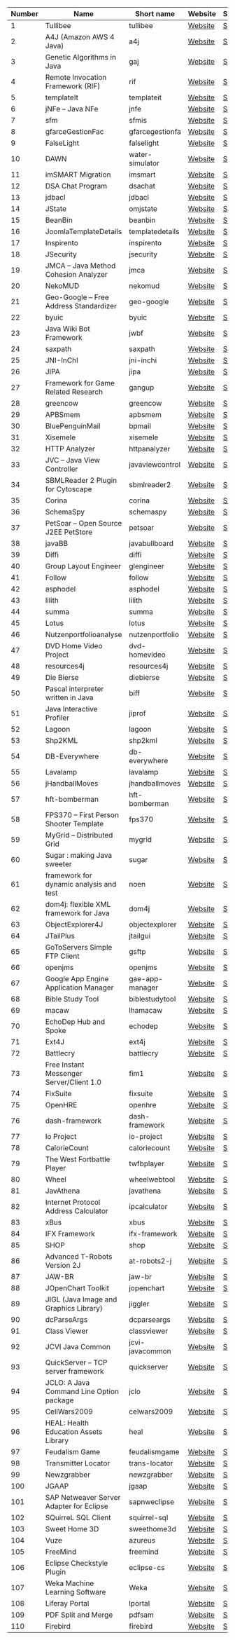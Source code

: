 |Number|Name                                    |Short name     |Website                                                                                   |Source                                                                                     |Package name      |
|------|----------------------------------------|---------------|------------------------------------------------------------------------------------------|-------------------------------------------------------------------------------------------|------------------|
|1     |Tullibee                                |tullibee       |[Website](http://tullibee.sourceforge.net/)                                               |[Source](https://tullibee.svn.sourceforge.net/svnroot/tullibee)                            |tullibee_1        |
|2     |A4J (Amazon AWS 4 Java)                 |a4j            |[Website](http://a4j.sourceforge.net/)                                                    |[Source](pserver:anonymous@a4j.cvs.sourceforge.net:/cvsroot/a4j)                           |a4j_2             |
|3     |Genetic Algorithms in Java              |gaj            |[Website](http://gaj.sourceforge.net/)                                                    |[Source](https://gaj.svn.sourceforge.net/svnroot/gaj)                                      |gaj_3             |
|4     |Remote Invocation Framework (RIF)       |rif            |[Website](http://www.densebrain.com/rif/index.html)                                       |[Source](pserver:anonymous@rif.cvs.sourceforge.net:/cvsroot/rif)                           |rif_4             |
|5     |templateIt                              |templateit     |[Website](http://templateit.sourceforge.net/)                                             |[Source](https://templateit.svn.sourceforge.net/svnroot/templateit)                        |templateit_5      |
|6     |jNFe – Java NFe                         |jnfe           |[Website](http://jnfe.sourceforge.net/)                                                   |[Source](git://jnfe.git.sourceforge.net/gitroot/jnfe/jnfe)                                 |jnfe_6            |
|7     |sfm                                     |sfmis          |[Website](http://sfmis.sourceforge.net/)                                                  |[Source](pserver:anonymous@sfmis.cvs.sourceforge.net:/cvsroot/sfmis)                       |sfmis_7           |
|8     |gfarceGestionFac                        |gfarcegestionfa|[Website](http://gfarcegestionfa.sourceforge.net/)                                        |[Source](https://gfarcegestionfa.svn.sourceforge.net/svnroot/gfarcegestionfa)              |gfarcegestionfa_8 |
|9     |FalseLight                              |falselight     |[Website](http://falselight.sourceforge.net/)                                             |[Source](pserver:anonymous@falselight.cvs.sourceforge.net:/cvsroot/falselight)             |falselight_9      |
|10    |DAWN                                    |water-simulator|[Website](http://water-simulator.sourceforge.net/)                                        |[Source](pserver:anonymous@water-simulator.cvs.sourceforge.net:/cvsroot/water-simulator)   |water-simulator_10|
|11    |imSMART Migration                       |imsmart        |[Website](http://imsmart.sourceforge.net/)                                                |[Source](https://imsmart.svn.sourceforge.net/svnroot/imsmart)                              |imsmart_11        |
|12    |DSA Chat Program                        |dsachat        |[Website](http://dsachat.sourceforge.net/)                                                |[Source](pserver:anonymous@dsachat.cvs.sourceforge.net:/cvsroot/dsachat)                   |dsachat_12        |
|13    |jdbacl                                  |jdbacl         |[Website](http://jdbacl.sourceforge.net/)                                                 |[Source](https://jdbacl.svn.sourceforge.net/svnroot/jdbacl)                                |jdbacl_13         |
|14    |JState                                  |omjstate       |[Website](http://omjstate.sourceforge.net/)                                               |[Source](http://omjstate.hg.sourceforge.net:8000/hgroot/omjstate/omjstate)                 |omjstate_14       |
|15    |BeanBin                                 |beanbin        |[Website](http://beanbin.sourceforge.net/)                                                |[Source](pserver:anonymous@beanbin.cvs.sourceforge.net:/cvsroot/beanbin)                   |beanbin_15        |
|16    |JoomlaTemplateDetails                   |templatedetails|[Website](http://templatedetails.sourceforge.net/)                                        |[Source](git://templatedetails.git.sourceforge.net/gitroot/templatedetails/templatedetails)|templatedetails_16|
|17    |Inspirento                              |inspirento     |[Website](http://inspirento.sourceforge.net/)                                             |[Source](pserver:anonymous@inspirento.cvs.sourceforge.net:/cvsroot/inspirento)             |inspirento_17     |
|18    |JSecurity                               |jsecurity      |[Website](http://www.jsecurity.org/)                                                      |[Source](https://jsecurity.svn.sourceforge.net/svnroot/jsecurity)                          |jsecurity_18      |
|19    |JMCA – Java Method Cohesion Analyzer    |jmca           |[Website](http://jmca.sourceforge.net/)                                                   |[Source](pserver:anonymous@jmca.cvs.sourceforge.net:/cvsroot/jmca)                         |jmca_19           |
|20    |NekoMUD                                 |nekomud        |[Website](http://nekomud.sourceforge.net/)                                                |[Source](https://nekomud.svn.sourceforge.net/svnroot/nekomud)                              |nekomud_20        |
|21    |Geo-Google – Free Address Standardizer  |geo-google     |[Website](http://geo-google.sourceforge.net/)                                             |[Source](https://geo-google.svn.sourceforge.net/svnroot/geo-google)                        |geo-google_21     |
|22    |byuic                                   |byuic          |[Website](http://wiki.brilaps.com/wikka.php?wakka=byuic)                                  |[Source](https://byuic.svn.sourceforge.net/svnroot/byuic)                                  |byuic_22          |
|23    |Java Wiki Bot Framework                 |jwbf           |[Website](http://jwbf.sourceforge.net/)                                                   |[Source](https://jwbf.svn.sourceforge.net/svnroot/jwbf)                                    |jwbf_23           |
|24    |saxpath                                 |saxpath        |[Website](http://saxpath.org/)                                                            |[Source](pserver:anonymous@saxpath.cvs.sourceforge.net:/cvsroot/saxpath)                   |saxpath_24        |
|25    |JNI-InChI                               |jni-inchi      |[Website](http://jni-inchi.sourceforge.net/)                                              |[Source](https://jni-inchi.svn.sourceforge.net/svnroot/jni-inchi)                          |jni-inchi_25      |
|26    |JIPA                                    |jipa           |[Website](http://jipa.sourceforge.net/)                                                   |[Source](https://jipa.svn.sourceforge.net/svnroot/jipa)                                    |jipa_26           |
|27    |Framework for Game Related Research     |gangup         |[Website](http://www.nada.kth.se/projects/prom04/gangup/)                                 |[Source](pserver:anonymous@gangup.cvs.sourceforge.net:/cvsroot/gangup)                     |gangup_27         |
|28    |greencow                                |greencow       |[Website](http://greencow.sourceforge.net/)                                               |[Source](https://greencow.svn.sourceforge.net/svnroot/greencow)                            |greencow_28       |
|29    |APBSmem                                 |apbsmem        |[Website](http://mgrabe1.bio.pitt.edu/apbsmem/)                                           |[Source](https://apbsmem.svn.sourceforge.net/svnroot/apbsmem)                              |apbsmem_29        |
|30    |BluePenguinMail                         |bpmail         |[Website](http://bpmail.sourceforge.net/)                                                 |[Source](pserver:anonymous@bpmail.cvs.sourceforge.net:/cvsroot/bpmail)                     |bpmail_30         |
|31    |Xisemele                                |xisemele       |[Website](http://xisemele.sourceforge.net/)                                               |[Source](https://xisemele.svn.sourceforge.net/svnroot/xisemele)                            |xisemele_31       |
|32    |HTTP Analyzer                           |httpanalyzer   |[Website](http://httpanalyzer.sourceforge.net/)                                           |[Source](https://httpanalyzer.svn.sourceforge.net/svnroot/httpanalyzer)                    |httpanalyzer_32   |
|33    |JVC – Java View Controller              |javaviewcontrol|[Website](http://javaviewcontrol.sourceforge.net/)                                        |[Source](https://javaviewcontrol.svn.sourceforge.net/svnroot/javaviewcontrol)              |javaviewcontrol_33|
|34    |SBMLReader 2 Plugin for Cytoscape       |sbmlreader2    |[Website](http://www.charite.de/sysbio/people/koenig/software/sbmlreader2/help/index.html)|[Source](https://sbmlreader2.svn.sourceforge.net/svnroot/sbmlreader2)                      |sbmlreader2_34    |
|35    |Corina                                  |corina         |[Website](http://dendro.cornell.edu/corina/)                                              |[Source](pserver:anonymous@corina.cvs.sourceforge.net:/cvsroot/corina)                     |corina_35         |
|36    |SchemaSpy                               |schemaspy      |[Website](http://schemaspy.sourceforge.net/)                                              |[Source](https://schemaspy.svn.sourceforge.net/svnroot/schemaspy)                          |schemaspy_36      |
|37    |PetSoar – Open Source J2EE PetStore     |petsoar        |[Website](http://petsoar.sourceforge.net/)                                                |[Source](pserver:anonymous@petsoar.cvs.sourceforge.net:/cvsroot/petsoar)                   |petsoar_37        |
|38    |javaBB                                  |javabullboard  |[Website](http://javabullboard.sourceforge.net/)                                          |[Source](pserver:anonymous@javabullboard.cvs.sourceforge.net:/cvsroot/javabullboard)       |javabullboard_38  |
|39    |Diffi                                   |diffi          |[Website](http://diffi.sourceforge.net/)                                                  |[Source](https://diffi.svn.sourceforge.net/svnroot/diffi)                                  |diffi_39          |
|40    |Group Layout Engineer                   |glengineer     |[Website](http://glengineer.sourceforge.net/)                                             |[Source](svn://svn.code.sf.net/p/glengineer/code/)                                         |glengineer_40     |
|41    |Follow                                  |follow         |[Website](http://follow.sf.net/)                                                          |[Source](https://follow.svn.sourceforge.net/svnroot/follow)                                |follow_41         |
|42    |asphodel                                |asphodel       |[Website](http://asphodel.sourceforge.net/)                                               |[Source](https://asphodel.svn.sourceforge.net/svnroot/asphodel)                            |asphodel_42       |
|43    |lilith                                  |lilith         |[Website](http://lilith.sourceforge.net/)                                                 |[Source](https://lilith.svn.sourceforge.net/svnroot/lilith)                                |lilith_43         |
|44    |summa                                   |summa          |[Website](http://summa.sourceforge.net/)                                                  |[Source](https://summa.svn.sourceforge.net/svnroot/summa)                                  |summa_44          |
|45    |Lotus                                   |lotus          |[Website](http://lotus.sourceforge.net/)                                                  |[Source](https://lotus.svn.sourceforge.net/svnroot/lotus)                                  |lotus_45          |
|46    |Nutzenportfolioanalyse                  |nutzenportfolio|[Website](http://nutzenportfolio.sourceforge.net/)                                        |[Source](pserver:anonymous@nutzenportfolio.cvs.sourceforge.net:/cvsroot/nutzenportfolio)   |nutzenportfolio_46|
|47    |DVD Home Video Project                  |dvd-homevideo  |[Website](http://dvd-homevideo.sourceforge.net/)                                          |[Source](pserver:anonymous@dvd-homevideo.cvs.sourceforge.net:/cvsroot/dvd-homevideo)       |dvd-homevideo_47  |
|48    |resources4j                             |resources4j    |[Website](http://resources4j.sourceforge.net/)                                            |[Source](https://resources4j.svn.sourceforge.net/svnroot/resources4j)                      |resources4j_48    |
|49    |Die Bierse                              |diebierse      |[Website](http://diebierse.sourceforge.net/)                                              |[Source](https://diebierse.svn.sourceforge.net/svnroot/diebierse)                          |diebierse_49      |
|50    |Pascal interpreter written in Java      |biff           |[Website](http://biff.sourceforge.net/)                                                   |[Source](pserver:anonymous@biff.cvs.sourceforge.net:/cvsroot/biff)                         |biff_50           |
|51    |Java Interactive Profiler               |jiprof         |[Website](http://jiprof.sourceforge.net/)                                                 |[Source](pserver:anonymous@jiprof.cvs.sourceforge.net:/cvsroot/jiprof)                     |jiprof_51         |
|52    |Lagoon                                  |lagoon         |[Website](http://lagoon.sourceforge.net/)                                                 |[Source](https://lagoon.svn.sourceforge.net/svnroot/lagoon)                                |lagoon_52         |
|53    |Shp2KML                                 |shp2kml        |[Website](http://shp2kml.sourceforge.net/)                                                |[Source](pserver:anonymous@shp2kml.cvs.sourceforge.net:/cvsroot/shp2kml)                   |shp2kml_53        |
|54    |DB-Everywhere                           |db-everywhere  |[Website](http://db-everywhere.sourceforge.net/)                                          |[Source](pserver:anonymous@db-everywhere.cvs.sourceforge.net:/cvsroot/db-everywhere)       |db-everywhere_54  |
|55    |Lavalamp                                |lavalamp       |[Website](http://lavalamp.sourceforge.net/)                                               |[Source](https://lavalamp.svn.sourceforge.net/svnroot/lavalamp)                            |lavalamp_55       |
|56    |jHandballMoves                          |jhandballmoves |[Website](http://jhandballmoves.sourceforge.net/)                                         |[Source](https://jhandballmoves.svn.sourceforge.net/svnroot/jhandballmoves)                |jhandballmoves_56 |
|57    |hft-bomberman                           |hft-bomberman  |[Website](http://hft-bomberman.sourceforge.net/)                                          |[Source](https://hft-bomberman.svn.sourceforge.net/svnroot/hft-bomberman)                  |hft-bomberman_57  |
|58    |FPS370 – First Person Shooter Template  |fps370         |[Website](http://www.gamedev370.com/fps370)                                               |[Source](pserver:anonymous@fps370.cvs.sourceforge.net:/cvsroot/fps370)                     |fps370_58         |
|59    |MyGrid – Distributed Grid               |mygrid         |[Website](http://mygrid.sourceforge.net/)                                                 |[Source](pserver:anonymous@mygrid.cvs.sourceforge.net:/cvsroot/mygrid)                     |mygrid_59         |
|60    |Sugar : making Java sweeter             |sugar          |[Website](http://sugar.sourceforge.net/)                                                  |[Source](pserver:anonymous@sugar.cvs.sourceforge.net:/cvsroot/sugar)                       |sugar_60          |
|61    |framework for dynamic analysis and test |noen           |[Website](http://noen.sourceforge.net/)                                                   |[Source](https://noen.svn.sourceforge.net/svnroot/noen)                                    |noen_61           |
|62    |dom4j: flexible XML framework for Java  |dom4j          |[Website](http://dom4j.sourceforge.net/)                                                  |[Source](http://dom4j.hg.sourceforge.net:8000/hgroot/dom4j/dom4j)                          |dom4j_62          |
|63    |ObjectExplorer4J                        |objectexplorer |[Website](http://objectexplorer.sourceforge.net/)                                         |[Source](https://objectexplorer.svn.sourceforge.net/svnroot/objectexplorer)                |objectexplorer_63 |
|64    |JTailPlus                               |jtailgui       |[Website](http://www.pingtimeout.fr/p/jtailplus.html)                                     |[Source](https://jtailgui.svn.sourceforge.net/svnroot/jtailgui)                            |jtailgui_64       |
|65    |GoToServers Simple FTP Client           |gsftp          |[Website](http://www.gotoservers.com/projects.html)                                       |[Source](pserver:anonymous@gsftp.cvs.sourceforge.net:/cvsroot/gsftp)                       |gsftp_65          |
|66    |openjms                                 |openjms        |[Website](http://openjms.sourceforge.net/)                                                |[Source](pserver:anonymous@openjms.cvs.sourceforge.net:/cvsroot/openjms)                   |openjms_66        |
|67    |Google App Engine Application Manager   |gae-app-manager|[Website](http://gae-app-manager.sourceforge.net/)                                        |[Source](git://gae-app-manager.git.sourceforge.net/gitroot/gae-app-manager/gae-app-manager)|gae-app-manager_67|
|68    |Bible Study Tool                        |biblestudytool |[Website](http://biblestudytool.sourceforge.net/)                                         |[Source](pserver:anonymous@biblestudytool.cvs.sourceforge.net:/cvsroot/biblestudytool)     |biblestudytool_68 |
|69    |macaw                                   |lhamacaw       |[Website](http://lhamacaw.sourceforge.net/)                                               |[Source](https://lhamacaw.svn.sourceforge.net/svnroot/lhamacaw)                            |lhamacaw_69       |
|70    |EchoDep Hub and Spoke                   |echodep        |[Website](http://echodep.sourceforge.net/)                                                |[Source](https://echodep.svn.sourceforge.net/svnroot/echodep)                              |echodep_70        |
|71    |Ext4J                                   |ext4j          |[Website](http://ext4j.sourceforge.net/)                                                  |[Source](https://ext4j.svn.sourceforge.net/svnroot/ext4j)                                  |ext4j_71          |
|72    |Battlecry                               |battlecry      |[Website](http://battlecry.wansti.de/)                                                    |[Source](pserver:anonymous@battlecry.cvs.sourceforge.net:/cvsroot/battlecry)               |battlecry_72      |
|73    |Free Instant Messenger Server/Client 1.0|fim1           |[Website](http://fim1.sourceforge.net/)                                                   |[Source](https://fim1.svn.sourceforge.net/svnroot/fim1)                                    |fim1_73           |
|74    |FixSuite                                |fixsuite       |[Website](http://fixsuite.sourceforge.net/)                                               |[Source](https://fixsuite.svn.sourceforge.net/svnroot/fixsuite)                            |fixsuite_74       |
|75    |OpenHRE                                 |openhre        |[Website](http://www.openhre.org/)                                                        |[Source](pserver:anonymous@openhre.cvs.sourceforge.net:/cvsroot/openhre)                   |openhre_75        |
|76    |dash-framework                          |dash-framework |[Website](http://dash-framework.sourceforge.net/)                                         |[Source](pserver:anonymous@dash-framework.cvs.sourceforge.net:/cvsroot/dash-framework)     |dash-framework_76 |
|77    |Io Project                              |io-project     |[Website](http://io-project.sf.net/)                                                      |[Source](https://io-project.svn.sourceforge.net/svnroot/io-project)                        |io-project_77     |
|78    |CalorieCount                            |caloriecount   |[Website](http://caloriecount.sourceforge.net/)                                           |[Source](https://caloriecount.svn.sourceforge.net/svnroot/caloriecount)                    |caloriecount_78   |
|79    |The West Fortbattle Player              |twfbplayer     |[Website](http://twfbplayer.sourceforge.net/)                                             |[Source](https://twfbplayer.svn.sourceforge.net/svnroot/twfbplayer)                        |twfbplayer_79     |
|80    |Wheel                                   |wheelwebtool   |[Website](http://wheelwebtool.sourceforge.net/)                                           |[Source](https://wheelwebtool.svn.sourceforge.net/svnroot/wheelwebtool)                    |wheelwebtool_80   |
|81    |JavAthena                               |javathena      |[Website](http://sourceforge.net/projects/javathena/)                                     |[Source](git://javathena.git.sourceforge.net/gitroot/javathena/javathena)                  |javathena_81      |
|82    |Internet Protocol Address Calculator    |ipcalculator   |[Website](http://ipcalculator.sourceforge.net/)                                           |[Source](https://ipcalculator.svn.sourceforge.net/svnroot/ipcalculator)                    |ipcalculator_82   |
|83    |xBus                                    |xbus           |[Website](http://xbus.sourceforge.net/)                                                   |[Source](pserver:anonymous@xbus.cvs.sourceforge.net:/cvsroot/xbus)                         |xbus_83           |
|84    |IFX Framework                           |ifx-framework  |[Website](http://ifx-framework.sourceforge.net/)                                          |[Source](pserver:anonymous@ifx-framework.cvs.sourceforge.net:/cvsroot/ifx-framework)       |ifx-framework_84  |
|85    |SHOP                                    |shop           |[Website](http://www.cs.umd.edu/projects/shop/)                                           |[Source](pserver:anonymous@shop.cvs.sourceforge.net:/cvsroot/shop)                         |shop_85           |
|86    |Advanced T-Robots Version 2J            |at-robots2-j   |[Website](http://at-robots2-j.sourceforge.net/)                                           |[Source](https://at-robots2-j.svn.sourceforge.net/svnroot/at-robots2-j)                    |at-robots2-j_86   |
|87    |JAW-BR                                  |jaw-br         |[Website](http://jaw-br.sourceforge.net/)                                                 |[Source](pserver:anonymous@jaw-br.cvs.sourceforge.net:/cvsroot/jaw-br)                     |jaw-br_87         |
|88    |JOpenChart Toolkit                      |jopenchart     |[Website](http://jopenchart.sourceforge.net/)                                             |[Source](pserver:anonymous@jopenchart.cvs.sourceforge.net:/cvsroot/jopenchart)             |jopenchart_88     |
|89    |JIGL (Java Image and Graphics Library)  |jiggler        |[Website](http://jiggler.sourceforge.net/)                                                |[Source](http://jiggler.hg.sourceforge.net:8000/hgroot/jiggler/jiggler)                    |jiggler_89        |
|90    |dcParseArgs                             |dcparseargs    |[Website](http://dcparseargs.sourceforge.net/)                                            |[Source](https://dcparseargs.svn.sourceforge.net/svnroot/dcparseargs)                      |dcparseargs_90    |
|91    |Class Viewer                            |classviewer    |[Website](http://classviewer.sourceforge.net/)                                            |[Source](https://classviewer.svn.sourceforge.net/svnroot/classviewer)                      |classviewer_91    |
|92    |JCVI Java Common                        |jcvi-javacommon|[Website](http://jcvi-javacommon.sourceforge.net/)                                        |[Source](https://jcvi-javacommon.svn.sourceforge.net/svnroot/jcvi-javacommon)              |jcvi-javacommon_92|
|93    |QuickServer – TCP server framework      |quickserver    |[Website](http://www.quickserver.org/)                                                    |[Source](https://quickserver.svn.sourceforge.net/svnroot/quickserver)                      |quickserver_93    |
|94    |JCLO: A Java Command Line Option package|jclo           |[Website](http://jclo.sourceforge.net/)                                                   |[Source](pserver:anonymous@jclo.cvs.sourceforge.net:/cvsroot/jclo)                         |jclo_94           |
|95    |CellWars2009                            |celwars2009    |[Website](http://celwars2009.sourceforge.net/)                                            |[Source](https://celwars2009.svn.sourceforge.net/svnroot/celwars2009)                      |celwars2009_95    |
|96    |HEAL: Health Education Assets Library   |heal           |[Website](http://heal.sourceforge.net/)                                                   |[Source](pserver:anonymous@heal.cvs.sourceforge.net:/cvsroot/heal)                         |heal_96           |
|97    |Feudalism Game                          |feudalismgame  |[Website](http://feudalismgame.sourceforge.net/)                                          |[Source](pserver:anonymous@feudalismgame.cvs.sourceforge.net:/cvsroot/feudalismgame)       |feudalismgame_97  |
|98    |Transmitter Locator                     |trans-locator  |[Website](http://trans-locator.sourceforge.net/)                                          |[Source](pserver:anonymous@trans-locator.cvs.sourceforge.net:/cvsroot/trans-locator)       |trans-locator_98  |
|99    |Newzgrabber                             |newzgrabber    |[Website](http://newzgrabber.sourceforge.net/)                                            |[Source](pserver:anonymous@newzgrabber.cvs.sourceforge.net:/cvsroot/newzgrabber)           |newzgrabber_99    |
|100   |JGAAP                                   |jgaap          |[Website](http://jgaap.sourceforge.net/)                                                  |[Source](https://jgaap.svn.sourceforge.net/svnroot/jgaap)                                  |jgaap_100         |
|101   |SAP Netweaver Server Adapter for Eclipse|sapnweclipse   |[Website](http://sourceforge.net/projects/sapnweclipse)                                   |[Source](svn://svn.code.sf.net/p/sapnweclipse/code/)                                       |sapnweclipse_101  |
|102   |SQuirreL SQL Client                     |squirrel-sql   |[Website](http://sourceforge.net/projects/squirrel-sql)                                   |[Source](git://git.code.sf.net/p/squirrel-sql/git)                                         |squirrel-sql_102  |
|103   |Sweet Home 3D                           |sweethome3d    |[Website](http://sourceforge.net/projects/sweethome3d)                                    |[Source](pserver:anonymous@sweethome3d.cvs.sourceforge.net:/cvsroot/sweethome3d)           |sweethome3d_103   |
|104   |Vuze                                    |azureus        |[Website](http://sourceforge.net/projects/azureus)                                        |[Source](http://svn.vuze.com/public/client/trunk)                                          |azureus_104       |
|105   |FreeMind                                |freemind       |[Website](http://sourceforge.net/projects/freemind)                                       |[Source](git://git.code.sf.net/p/freemind/code)                                            |freemind_105      |
|106   |Eclipse Checkstyle Plugin               |eclipse-cs     |[Website](http://sourceforge.net/projects/eclipse-cs)                                     |[Source](pserver:anonymous@eclipse-cs.cvs.sourceforge.net:/cvsroot/eclipse-cs)             |eclipse-cs_106    |
|107   |Weka Machine Learning Software          |Weka           |[Website](http://sourceforge.net/projects/weka)                                           |[Source](svn://svn.code.sf.net/p/weka/code/)                                               |Weka_107          |
|108   |Liferay Portal                          |lportal        |[Website](http://sourceforge.net/projects/lportal)                                        |[Source](http://svn.liferay.com/repos/public/portal/trunk)                                 |lportal_108       |
|109   |PDF Split and Merge                     |pdfsam         |[Website](http://sourceforge.net/projects/pdfsam)                                         |[Source](svn://svn.code.sf.net/p/pdfsam/code/)                                             |pdfsam_109        |
|110   |Firebird                                |firebird       |[Website](http://sourceforge.net/projects/firebird)                                       |[Source](pserver:anonymous@firebird.cvs.sourceforge.net:/cvsroot/firebird)                 |firebird_110      |

